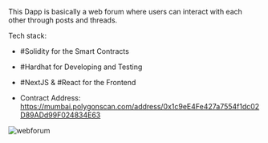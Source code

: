 This Dapp is basically a web forum where users can interact with each other through posts and threads.

Tech stack:
- #Solidity for the Smart Contracts
- #Hardhat for Developing and Testing
- #NextJS & #React for the Frontend

- Contract Address:
https://mumbai.polygonscan.com/address/0x1c9eE4Fe427a7554f1dc02D89ADd99F024834E63


![webforum](https://user-images.githubusercontent.com/8951261/158023735-b4cbb66b-5b44-48e7-8e70-7a31bf8c0ed1.gif)
